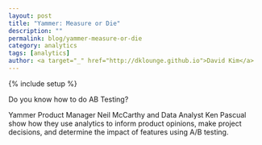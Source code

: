```yaml
---
layout: post
title: "Yammer: Measure or Die"
description: ""
permalink: blog/yammer-measure-or-die
category: analytics
tags: [analytics]
author: <a target="_" href="http://dklounge.github.io">David Kim</a>
---
```

{% include setup %}

Do you know how to do AB Testing?

Yammer Product Manager Neil McCarthy and Data Analyst Ken Pascual show how they use analytics to inform product opinions, make project decisions, and determine the impact of features using A/B testing.
